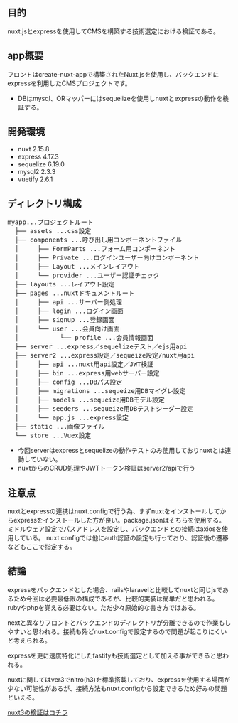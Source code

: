 ## 目的
nuxt.jsとexpressを使用してCMSを構築する技術選定における検証である。

## app概要
フロントはcreate-nuxt-appで構築されたNuxt.jsを使用し、バックエンドにexpressを利用したCMSプロジェクトです。

* DBはmysql、ORマッパーにはsequelizeを使用しnuxtとexpressの動作を検証する。

## 開発環境

* nuxt 2.15.8
* express 4.17.3
* sequelize 6.19.0
* mysql2 2.3.3
* vuetify 2.6.1

## ディレクトリ構成

<pre>
myapp...プロジェクトルート
  ├── assets ...css設定
  ├── components ...呼び出し用コンポーネントファイル
  │     ├── FormParts ...フォーム用コンポーネント
  │     ├── Private ...ログインユーザー向けコンポーネント
  │     ├── Layout ...メインレイアウト
  │     └── provider ...ユーザー認証チェック
  ├── layouts ...レイアウト設定
  ├── pages ...nuxtドキュメントルート
  │     ├── api ...サーバー側処理
  │     ├── login ...ログイン画面
  │     ├── signup ...登録画面
  │     └── user ...会員向け画面
  │           └── profile ...会員情報画面
  ├── server ...express／sequelizeテスト／ejs用api
  ├── server2 ...express設定／sequeize設定/nuxt用api
  │     ├── api ...nuxt用api設定／JWT検証
  │     ├── bin ...express用webサーバー設定
  │     ├── config ...DBパス設定
  │     ├── migrations ...sequeize用DBマイグレ設定
  │     ├── models ...sequeize用DBモデル設定
  │     ├── seeders ...sequeize用DBテストシーダー設定
  │     └── app.js ...express設定
  ├── static ...画像ファイル
  └── store ...Vuex設定
</pre>

* 今回serverはexpressとsequelizeの動作テストのみ使用しておりnuxtとは連動していない。
* nuxtからのCRUD処理やJWTトークン検証はserver2/apiで行う

## 注意点

nuxtとexpressの連携はnuxt.configで行う為、まずnuxtをインストールしてからexpressをインストールした方が良い。package.jsonはそちらを使用する。
ミドルウェア設定でパスアドレスを設定し、バックエンドとの接続はaxiosを使用している。
nuxt.configでは他にauth認証の設定も行っており、認証後の遷移などもここで指定する。

## 結論

expressをバックエンドとした場合、railsやlaravelと比較してnuxtと同じjsであるため今回は必要最低限の構成であるが、比較的実装は簡単だと思われる。rubyやphpを覚える必要はない。ただ少々原始的な書き方ではある。

nextと異なりフロントとバックエンドのディレクトリが分離できるので作業もしやすいと思われる。接続も殆どnuxt.configで設定するので問題が起こりにくいと考えられる。

expressを更に速度特化にしたfastifyも技術選定として加える事ができると思われる。

nuxtに関してはver3でnitro(h3)を標準搭載しており、expressを使用する場面が少ない可能性があるが、接続方法もnuxt.configから設定できるため好みの問題といえる。

[nuxt3の検証はコチラ](https://github.com/k-gitest/nuxt3-form-components)